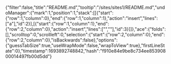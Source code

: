 {"filter":false,"title":"README.md","tooltip":"/sites/sites1/README.md","undoManager":{"mark":1,"position":1,"stack":[[{"start":{"row":1,"column":0},"end":{"row":1,"column":1},"action":"insert","lines":["a"],"id":2}],[{"start":{"row":1,"column":1},"end":{"row":2,"column":0},"action":"insert","lines":["",""],"id":3}]]},"ace":{"folds":[],"scrolltop":0,"scrollleft":0,"selection":{"start":{"row":2,"column":0},"end":{"row":2,"column":0},"isBackwards":false},"options":{"guessTabSize":true,"useWrapMode":false,"wrapToView":true},"firstLineState":0},"timestamp":1693892748842,"hash":"f910e84e9be8c734ee85390800014497fb00d5dd"}